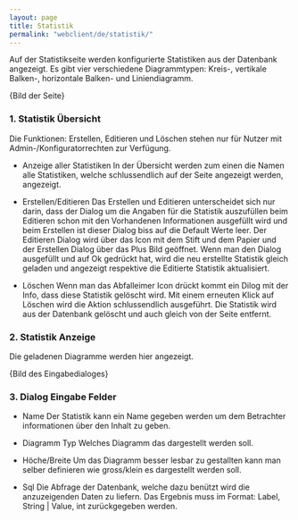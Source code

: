 ```yaml
---
layout: page
title: Statistik
permalink: "webclient/de/statistik/"
---
```


Auf der Statistikseite werden konfigurierte Statistiken aus der Datenbank angezeigt. Es gibt vier verschiedene Diagrammtypen: Kreis-, vertikale Balken-, horizontale Balken- und Liniendiagramm. 

{Bild der Seite}

### 1. Statistik Übersicht
Die Funktionen: Erstellen, Editieren und Löschen stehen nur für Nutzer mit Admin-/Konfiguratorrechten zur Verfügung.

* Anzeige aller Statistiken
	In der Übersicht werden zum einen die Namen alle Statistiken, welche schlussendlich auf der Seite angezeigt werden, angezeigt.
	
* Erstellen/Editieren
	Das Erstellen und Editieren unterscheidet sich nur darin, dass der Dialog um die Angaben für die Statistik auszufüllen beim Editieren schon mit den Vorhandenen Informationen ausgefüllt wird und beim Erstellen ist dieser Dialog biss auf die Default Werte leer. Der Editieren Dialog wird über das Icon mit dem Stift und dem Papier und der Erstellen Dialog über das Plus Bild geöffnet. Wenn man den Dialog ausgefüllt und auf Ok gedrückt hat, wird die neu erstellte Statistik gleich geladen und angezeigt respektive die Editierte Statistik aktualisiert.
	
* Löschen
	Wenn man das Abfalleimer Icon drückt kommt ein Dilog mit der Info, dass diese Statistik gelöscht wird. Mit einem erneuten Klick auf Löschen wird die Aktion schlussendlich ausgeführt. Die Statistik wird aus der Datenbank gelöscht und auch gleich von der Seite entfernt.
	
### 2. Statistik Anzeige
Die geladenen Diagramme werden hier angezeigt. 

{Bild des Eingabedialoges}

### 3. Dialog Eingabe Felder

* Name
	Der Statistik kann ein Name gegeben werden um dem Betrachter informationen über den Inhalt zu geben.
	
* Diagramm Typ
	Welches Diagramm das dargestellt werden soll.
	
* Höche/Breite
	Um das Diagramm besser lesbar zu gestallten kann man selber definieren wie gross/klein es dargestellt werden soll.
	
* Sql
	Die Abfrage der Datenbank, welche dazu benützt wird die anzuzeigenden Daten zu liefern. Das Ergebnis muss im Format: Label, String | Value, int zurückgegeben werden.
